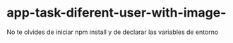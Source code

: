 # app-task-diferent-user-with-image-
No te olvides de iniciar npm install y de declarar las variables de entorno
